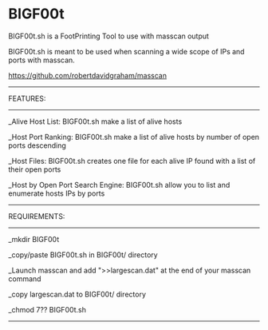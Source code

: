 # BIGF00t
BIGF00t.sh is a FootPrinting Tool to use with masscan output 



BIGF00t.sh is meant to be used when scanning a wide scope of IPs and ports with masscan.


https://github.com/robertdavidgraham/masscan

----------

FEATURES:

----------

_Alive Host List: BIGF00t.sh make a list of alive hosts

_Host Port Ranking: BIGF00t.sh make a list of alive hosts by number of open ports descending

_Host Files: BIGF00t.sh creates one file for each alive IP found with a list of their open ports

_Host by Open Port Search Engine: BIGF00t.sh allow you to list and enumerate hosts IPs by ports

------------

REQUIREMENTS:

--------------
_mkdir BIGF00t

_copy/paste BIGF00t.sh in BIGF00t/ directory

_Launch masscan and add ">>largescan.dat" at the end of your masscan command

_copy largescan.dat to BIGF00t/ directory

_chmod 7?? BIGF00t.sh

-------------------
